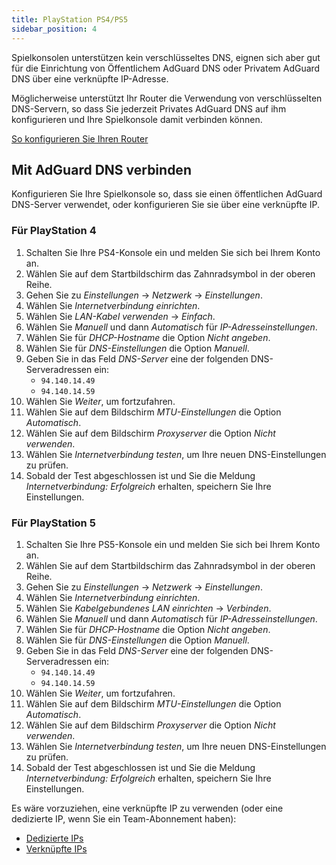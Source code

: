 ```yaml
---
title: PlayStation PS4/PS5
sidebar_position: 4
---
```


Spielkonsolen unterstützen kein verschlüsseltes DNS, eignen sich aber gut für die Einrichtung von Öffentlichem AdGuard DNS oder Privatem AdGuard DNS über eine verknüpfte IP-Adresse.

Möglicherweise unterstützt Ihr Router die Verwendung von verschlüsselten DNS-Servern, so dass Sie jederzeit Privates AdGuard DNS auf ihm konfigurieren und Ihre Spielkonsole damit verbinden können.

[So konfigurieren Sie Ihren Router](/private-dns/connect-devices/routers/routers.md)

## Mit AdGuard DNS verbinden

Konfigurieren Sie Ihre Spielkonsole so, dass sie einen öffentlichen AdGuard DNS-Server verwendet, oder konfigurieren Sie sie über eine verknüpfte IP.

### Für PlayStation 4

1. Schalten Sie Ihre PS4-Konsole ein und melden Sie sich bei Ihrem Konto an.
2. Wählen Sie auf dem Startbildschirm das Zahnradsymbol in der oberen Reihe.
3. Gehen Sie zu _Einstellungen_ → _Netzwerk_ → _Einstellungen_.
4. Wählen Sie _Internetverbindung einrichten_.
5. Wählen Sie _LAN-Kabel verwenden_ → _Einfach_.
6. Wählen Sie _Manuell_ und dann _Automatisch_ für _IP-Adresseinstellungen_.
7. Wählen Sie für _DHCP-Hostname_ die Option _Nicht angeben_.
8. Wählen Sie für _DNS-Einstellungen_ die Option _Manuell_.
9. Geben Sie in das Feld _DNS-Server_ eine der folgenden DNS-Serveradressen ein:
    - `94.140.14.49`
    - `94.140.14.59`
10. Wählen Sie _Weiter_, um fortzufahren.
11. Wählen Sie auf dem Bildschirm _MTU-Einstellungen_ die Option _Automatisch_.
12. Wählen Sie auf dem Bildschirm _Proxyserver_ die Option _Nicht verwenden_.
13. Wählen Sie _Internetverbindung testen_, um Ihre neuen DNS-Einstellungen zu prüfen.
14. Sobald der Test abgeschlossen ist und Sie die Meldung _Internetverbindung: Erfolgreich_ erhalten, speichern Sie Ihre Einstellungen.

### Für PlayStation 5

1. Schalten Sie Ihre PS5-Konsole ein und melden Sie sich bei Ihrem Konto an.
2. Wählen Sie auf dem Startbildschirm das Zahnradsymbol in der oberen Reihe.
3. Gehen Sie zu _Einstellungen_ → _Netzwerk_ → _Einstellungen_.
4. Wählen Sie _Internetverbindung einrichten_.
5. Wählen Sie _Kabelgebundenes LAN einrichten_ → _Verbinden_.
6. Wählen Sie _Manuell_ und dann _Automatisch_ für _IP-Adresseinstellungen_.
7. Wählen Sie für _DHCP-Hostname_ die Option _Nicht angeben_.
8. Wählen Sie für _DNS-Einstellungen_ die Option _Manuell_.
9. Geben Sie in das Feld _DNS-Server_ eine der folgenden DNS-Serveradressen ein:
    - `94.140.14.49`
    - `94.140.14.59`
10. Wählen Sie _Weiter_, um fortzufahren.
11. Wählen Sie auf dem Bildschirm _MTU-Einstellungen_ die Option _Automatisch_.
12. Wählen Sie auf dem Bildschirm _Proxyserver_ die Option _Nicht verwenden_.
13. Wählen Sie _Internetverbindung testen_, um Ihre neuen DNS-Einstellungen zu prüfen.
14. Sobald der Test abgeschlossen ist und Sie die Meldung _Internetverbindung: Erfolgreich_ erhalten, speichern Sie Ihre Einstellungen.

Es wäre vorzuziehen, eine verknüpfte IP zu verwenden (oder eine dedizierte IP, wenn Sie ein Team-Abonnement haben):

- [Dedizierte IPs](/private-dns/connect-devices/other-options/dedicated-ip.md)
- [Verknüpfte IPs](/private-dns/connect-devices/other-options/linked-ip.md)

